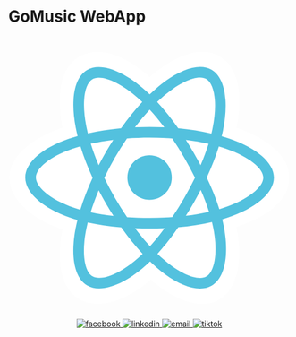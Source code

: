 # GoMusic WebApp

<!-- https://icons8.com -->
<div align="center">

<?xml version="1.0" encoding="utf-8"?><!-- Uploaded to: SVG Repo, www.svgrepo.com, Generator: SVG Repo Mixer Tools -->
<svg width="800px" height="800px" viewBox="0 -13 256 256" xmlns="http://www.w3.org/2000/svg" preserveAspectRatio="xMinYMin meet"><path d="M.754 114.75c0 19.215 18.763 37.152 48.343 47.263-5.907 29.737-1.058 53.706 15.136 63.045 16.645 9.6 41.443 2.955 64.98-17.62 22.943 19.744 46.13 27.514 62.31 18.148 16.63-9.627 21.687-35.221 15.617-65.887 30.81-10.186 48.044-25.481 48.044-44.949 0-18.769-18.797-35.006-47.979-45.052 6.535-31.933.998-55.32-15.867-65.045-16.259-9.376-39.716-1.204-62.996 19.056C104.122 2.205 80.897-4.36 64.05 5.392 47.806 14.795 43.171 39.2 49.097 69.487 20.515 79.452.754 96.057.754 114.75z" fill="#FFF"/><path d="M201.025 79.674a151.364 151.364 0 0 0-7.274-2.292 137.5 137.5 0 0 0 1.124-4.961c5.506-26.728 1.906-48.26-10.388-55.348-11.787-6.798-31.065.29-50.535 17.233a151.136 151.136 0 0 0-5.626 5.163 137.573 137.573 0 0 0-3.744-3.458c-20.405-18.118-40.858-25.752-53.139-18.643-11.776 6.817-15.264 27.06-10.307 52.39a150.91 150.91 0 0 0 1.67 7.484c-2.894.822-5.689 1.698-8.363 2.63-23.922 8.34-39.2 21.412-39.2 34.97 0 14.004 16.4 28.05 41.318 36.566a128.44 128.44 0 0 0 6.11 1.91 147.813 147.813 0 0 0-1.775 8.067c-4.726 24.89-1.035 44.653 10.71 51.428 12.131 6.995 32.491-.195 52.317-17.525 1.567-1.37 3.14-2.823 4.715-4.346a148.34 148.34 0 0 0 6.108 5.573c19.204 16.525 38.17 23.198 49.905 16.405 12.12-7.016 16.058-28.247 10.944-54.078-.39-1.973-.845-3.988-1.355-6.04 1.43-.422 2.833-.858 4.202-1.312 25.904-8.582 42.757-22.457 42.757-36.648 0-13.607-15.77-26.767-40.174-35.168z" fill="#53C1DE"/><path d="M195.406 142.328c-1.235.409-2.503.804-3.795 1.187-2.86-9.053-6.72-18.68-11.442-28.625 4.507-9.71 8.217-19.213 10.997-28.208 2.311.67 4.555 1.375 6.717 2.12 20.91 7.197 33.664 17.84 33.664 26.04 0 8.735-13.775 20.075-36.14 27.486zm-9.28 18.389c2.261 11.422 2.584 21.749 1.086 29.822-1.346 7.254-4.052 12.09-7.398 14.027-7.121 4.122-22.35-1.236-38.772-15.368-1.883-1.62-3.78-3.35-5.682-5.18 6.367-6.964 12.73-15.06 18.94-24.05 10.924-.969 21.244-2.554 30.603-4.717.46 1.86.87 3.683 1.223 5.466zm-93.85 43.137c-6.957 2.457-12.498 2.527-15.847.596-7.128-4.11-10.09-19.98-6.049-41.265a138.507 138.507 0 0 1 1.65-7.502c9.255 2.047 19.5 3.52 30.45 4.408 6.251 8.797 12.798 16.883 19.396 23.964a118.863 118.863 0 0 1-4.305 3.964c-8.767 7.664-17.552 13.1-25.294 15.835zm-32.593-61.58c-11.018-3.766-20.117-8.66-26.354-14-5.604-4.8-8.434-9.565-8.434-13.432 0-8.227 12.267-18.722 32.726-25.855a139.276 139.276 0 0 1 7.777-2.447c2.828 9.197 6.537 18.813 11.013 28.537-4.534 9.869-8.296 19.638-11.15 28.943a118.908 118.908 0 0 1-5.578-1.746zm10.926-74.37c-4.247-21.703-1.427-38.074 5.67-42.182 7.56-4.376 24.275 1.864 41.893 17.507 1.126 1 2.257 2.047 3.39 3.13-6.564 7.049-13.051 15.074-19.248 23.82-10.627.985-20.8 2.567-30.152 4.686a141.525 141.525 0 0 1-1.553-6.962zm97.467 24.067a306.982 306.982 0 0 0-6.871-11.3c7.21.91 14.117 2.12 20.603 3.601-1.947 6.241-4.374 12.767-7.232 19.457a336.42 336.42 0 0 0-6.5-11.758zm-39.747-38.714c4.452 4.823 8.911 10.209 13.297 16.052a284.245 284.245 0 0 0-26.706-.006c4.39-5.789 8.887-11.167 13.409-16.046zm-40.002 38.78a285.24 285.24 0 0 0-6.378 11.685c-2.811-6.667-5.216-13.222-7.18-19.552 6.447-1.443 13.322-2.622 20.485-3.517a283.79 283.79 0 0 0-6.927 11.384zm7.133 57.683c-7.4-.826-14.379-1.945-20.824-3.348 1.995-6.442 4.453-13.138 7.324-19.948a283.494 283.494 0 0 0 6.406 11.692 285.27 285.27 0 0 0 7.094 11.604zm33.136 27.389c-4.575-4.937-9.138-10.397-13.595-16.27 4.326.17 8.737.256 13.22.256 4.606 0 9.159-.103 13.64-.303-4.4 5.98-8.843 11.448-13.265 16.317zm46.072-51.032c3.02 6.884 5.566 13.544 7.588 19.877-6.552 1.495-13.625 2.699-21.078 3.593a337.537 337.537 0 0 0 6.937-11.498 306.632 306.632 0 0 0 6.553-11.972zm-14.915 7.15a316.478 316.478 0 0 1-10.84 17.49c-6.704.479-13.632.726-20.692.726-7.031 0-13.871-.219-20.458-.646A273.798 273.798 0 0 1 96.72 133.28a271.334 271.334 0 0 1-9.64-18.206 273.864 273.864 0 0 1 9.611-18.216v.002a271.252 271.252 0 0 1 10.956-17.442c6.72-.508 13.61-.774 20.575-.774 6.996 0 13.895.268 20.613.78a290.704 290.704 0 0 1 10.887 17.383 316.418 316.418 0 0 1 9.741 18.13 290.806 290.806 0 0 1-9.709 18.29zm19.913-107.792c7.566 4.364 10.509 21.961 5.755 45.038a127.525 127.525 0 0 1-1.016 4.492c-9.374-2.163-19.554-3.773-30.212-4.773-6.209-8.841-12.642-16.88-19.1-23.838a141.92 141.92 0 0 1 5.196-4.766c16.682-14.518 32.273-20.25 39.377-16.153z" fill="#FFF"/><path d="M128.221 94.665c11.144 0 20.177 9.034 20.177 20.177 0 11.144-9.033 20.178-20.177 20.178-11.143 0-20.177-9.034-20.177-20.178 0-11.143 9.034-20.177 20.177-20.177" fill="#53C1DE"/></svg>
  <a href="https://www.facebook.com/huynhngocquan6499" target="blank">
    <img src="https://img.icons8.com/bubbles/100/000000/facebook-new.png" alt="facebook" />
  </a>
  <a href="https://www.linkedin.com/in/quaan2hand" target="blank">
    <img src="https://img.icons8.com/bubbles/100/000000/linkedin.png" alt="linkedin" />
  </a>
  <a href="mailto:hnquan.6499@gmail.com" target="top">
    <img src="https://img.icons8.com/bubbles/100/000000/apple-mail.png" alt="email" />
  </a>
  <a href="https://www.tiktok.com/@hnqdev" target="top">
    <img src="https://img.icons8.com/bubbles/100/000000/tiktok.png" alt="tiktok" />
  </a>
</div>